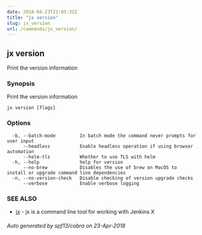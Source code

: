 ```yaml
---
date: 2018-04-23T21:03:32Z
title: "jx version"
slug: jx_version
url: /commands/jx_version/
---
```

## jx version

Print the version information

### Synopsis

Print the version information

```
jx version [flags]
```

### Options

```
  -b, --batch-mode         In batch mode the command never prompts for user input
      --headless           Enable headless operation if using browser automation
      --helm-tls           Whether to use TLS with helm
  -h, --help               help for version
      --no-brew            Disables the use of brew on MacOS to install or upgrade command line dependencies
  -n, --no-version-check   Disable checking of version upgrade checks
      --verbose            Enable verbose logging
```

### SEE ALSO

* [jx](/commands/jx/)	 - jx is a command line tool for working with Jenkins X

###### Auto generated by spf13/cobra on 23-Apr-2018
